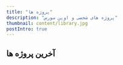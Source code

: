```yaml
---
title: "پروژه ها"
description: "پروژه های شخصی و اوپن سورس"
thumbnail: content/library.jpg
postIntro: true
---
```


## آخرین پروژه ها

<PostArchives category="projects"/>
